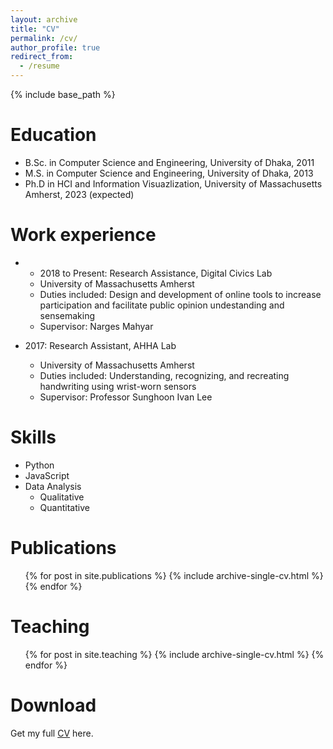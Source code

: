 ```yaml
---
layout: archive
title: "CV"
permalink: /cv/
author_profile: true
redirect_from:
  - /resume
---
```


{% include base_path %}

Education
======
* B.Sc. in Computer Science and Engineering, University of Dhaka, 2011
* M.S. in Computer Science and Engineering, University of Dhaka, 2013
* Ph.D in HCI and Information Visuazlization, University of Massachusetts Amherst, 2023 (expected)

Work experience
======
* * 2018 to Present: Research Assistance, Digital Civics Lab 
  * University of Massachusetts Amherst
  * Duties included: Design and development of online tools to increase participation and facilitate public opinion undestanding and sensemaking
  * Supervisor: Narges Mahyar

* 2017: Research Assistant, AHHA Lab
  * University of Massachusetts Amherst
  * Duties included: Understanding, recognizing, and recreating handwriting using wrist-worn sensors 
  * Supervisor: Professor Sunghoon Ivan Lee
  
Skills
======
* Python 
* JavaScript
* Data Analysis
  * Qualitative
  * Quantitative

Publications
======
  <ul>{% for post in site.publications %}
    {% include archive-single-cv.html %}
  {% endfor %}</ul>
  
Teaching
======
  <ul>{% for post in site.teaching %}
    {% include archive-single-cv.html %}
  {% endfor %}</ul>

Download
======

Get my full [CV](resume.pdf) here.
